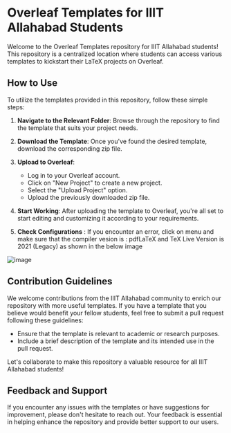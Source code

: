 # Overleaf Templates for IIIT Allahabad Students

Welcome to the Overleaf Templates repository for IIIT Allahabad students! This repository is a centralized location where students can access various templates to kickstart their LaTeX projects on Overleaf.

## How to Use

To utilize the templates provided in this repository, follow these simple steps:

1. **Navigate to the Relevant Folder**: Browse through the repository to find the template that suits your project needs.

2. **Download the Template**: Once you've found the desired template, download the corresponding zip file.

3. **Upload to Overleaf**: 

   - Log in to your Overleaf account.
   - Click on "New Project" to create a new project.
   - Select the "Upload Project" option.
   - Upload the previously downloaded zip file.

4. **Start Working**: After uploading the template to Overleaf, you're all set to start editing and customizing it according to your requirements.
5. **Check Configurations** : If you encounter an error, click on menu and make sure that the compiler vesion is : pdfLaTeX and TeX Live Version is 2021 (Legacy) as shown in the below image

![image](https://github.com/atharva-gadekar/Overleaf-Templates-IIITA/assets/97454406/a722023c-68d3-4e34-9e8e-a0d83deac6a0)
 

## Contribution Guidelines

We welcome contributions from the IIIT Allahabad community to enrich our repository with more useful templates. If you have a template that you believe would benefit your fellow students, feel free to submit a pull request following these guidelines:

- Ensure that the template is relevant to academic or research purposes.
- Include a brief description of the template and its intended use in the pull request.

Let's collaborate to make this repository a valuable resource for all IIIT Allahabad students!

## Feedback and Support

If you encounter any issues with the templates or have suggestions for improvement, please don't hesitate to reach out. Your feedback is essential in helping enhance the repository and provide better support to our users.
